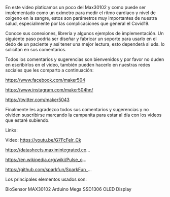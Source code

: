 En este video platicamos un poco del Max30102 y como puede ser implementado como un oxímetro para medir el ritmo cardiaco y nivel de oxigeno en la sangre, estos son parámetros muy importantes de nuestra salud, especialmente por las complicaciones que general el Covid19.

Conoce sus conexiones, librería y algunos ejemplos de implementación. Un siguiente paso podría ser diseñar y fabricar un soporte para usarlo en el dedo de un paciente y así tener una mejor lectura, esto dependerá si uds. lo solicitan en sus comentarios.

Todos los comentarios y sugerencias son bienvenidos y por favor no duden en escribirlos en el video, también pueden hacerlo en nuestras redes sociales que les comparto a continuación:

https://www.facebook.com/maker504

https://www.instagram.com/maker504hn/

https://twitter.com/maker5043

Finalmente les agradezco todos sus comentarios y sugerencias y no olviden suscribirse marcando la campanita para estar al día con los videos que estaré subiendo.

Links:

Video: https://youtu.be/G7FcFelr_Ck

https://datasheets.maximintegrated.co...

https://en.wikipedia.org/wiki/Pulse_o...

https://github.com/sparkfun/SparkFun_... 

Los principales elementos usados son:

BioSensor MAX30102
Arduino Mega
SSD1306 OLED Display
